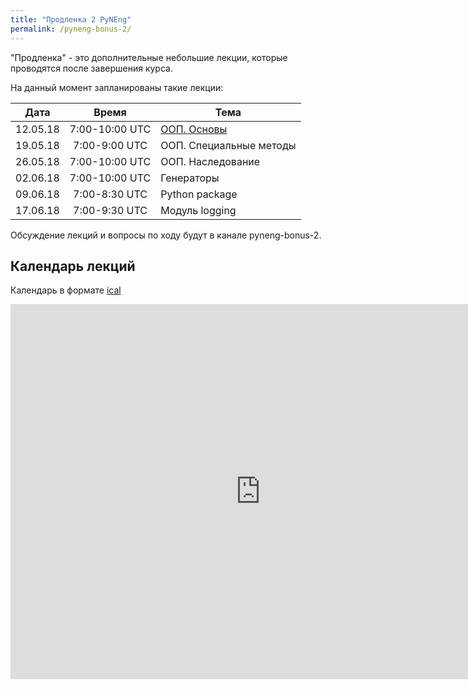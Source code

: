 ```yaml
---
title: "Продленка 2 PyNEng"
permalink: /pyneng-bonus-2/
---
```


"Продленка" - это дополнительные небольшие лекции, которые проводятся после завершения курса.

На данный момент запланированы такие лекции:

| Дата     |     Время      | Тема |
|:--------:|:--------------:|------|
| 12.05.18 | 7:00-10:00 UTC | [ООП. Основы](https://pyneng.github.io/bonus-2/01_oop_basics/) |
| 19.05.18 | 7:00-9:00 UTC  | ООП. Специальные методы |
| 26.05.18 | 7:00-10:00 UTC | ООП. Наследование |
| 02.06.18 | 7:00-10:00 UTC | Генераторы |
| 09.06.18 | 7:00-8:30 UTC  | Python package |
| 17.06.18 | 7:00-9:30 UTC  | Модуль logging |


Обсуждение лекций и вопросы по ходу будут в канале pyneng-bonus-2.

## Календарь лекций

Календарь в формате [ical](https://calendar.google.com/calendar/ical/1q8d5p1q0hpbmeij0aapvnmud4%40group.calendar.google.com/public/basic.ics)


<iframe src="https://calendar.google.com/calendar/embed?src=1q8d5p1q0hpbmeij0aapvnmud4%40group.calendar.google.com&ctz=UTC" style="border: 0" width="800" height="600" frameborder="0" scrolling="no"></iframe>

